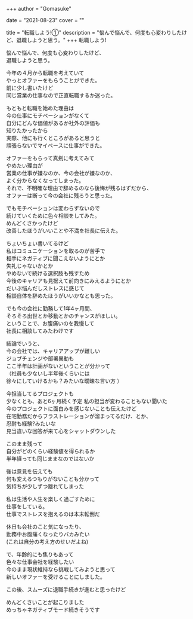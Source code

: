 +++
author = "Gomasuke"

date = "2021-08-23"
cover = ""

title = "転職しよう!①"
description = "悩んで悩んで、何度も心変わりしたけど、退職しようと思う。"
+++
転職しよう!   
   
悩んで悩んで、何度も心変わりしたけど、   
退職しようと思う。   
   
今年の４月から転職を考えていて   
やっとオファーをもらうことができた。   
前に少し書いたけど   
同じ営業の仕事なので正直転職するか迷った。   
   
もともと転職を始めた理由は   
今の仕事にモチベーションがなくて   
自分にどんな価値があるか社外の評価も   
知りたかったから   
実際、他にも行くところがあると思うと   
頑張らないでマイペースに仕事ができた。   
   
オファーをもらって真剣に考えてみて   
やめたい理由が   
営業の仕事が嫌なのか、今の会社が嫌なのか、   
よく分からなくなってしまった。   
それで、不明確な理由で辞めるのなら後悔が残るはずだから、   
オファーは断って今の会社に残ろうと思った。   
   
でもモチベーションは変わらずないので   
続けていくために色々相談をしてみた。   
めんどくさかったけど   
改善したほうがいいことや不満を社長に伝えた。   
   
 ちょいちょい書いてるけど   
私はコミュニケーションを取るのが苦手で   
相手にネガティブに聞こえないようにとか   
失礼じゃないかとか   
やめないで続ける選択肢も残すため   
今後のキャリアも見据えて前向きにみえるようにとか   
だいぶ悩んだしストレスに感じて   
相談自体を辞めたほうがいいかなとも思った。   
   
でも今の会社に勤務して1年4ヶ月間、   
そろそろ出世とか移動とかのチャンスがほしい。   
ということで、お腹痛いのを我慢して   
社長に相談してみたわけです   
   
結論でいうと、   
今の会社では、キャリアアップが難しい   
ジョブチェンジや部署異動も   
ここ半年は計画がないということが分かって   
（社員も少ないし半年後くらいには   
徐々にしていけるかも？みたいな曖昧な言い方 ）  
   
今担当してるプロジェクトも  
少なくとも、あと6ヶ月続く予定
私の担当が変わることもない聞いた  
今のプロジェクトに面白みを感じないことも伝えたけど  
在宅勤務だからフラストレーションが溜まってるだけ、とか、  
忍耐も経験?みたいな  
見当違いな回答が来て心をシャットダウンした  
  
このまま残って  
自分がどのくらい経験値を得られるか  
半年経っても同じままなのではないか  
  
後は意見を伝えても  
何も変えるつもりがないことも分かって  
気持ちが少しずつ離れてしまった  
  
私は生活や人生を楽しく過ごすために  
仕事をしている。  
仕事でストレスを抱えるのは本末転倒だ  
  
休日も会社のこと気になったり、  
勤務中お腹痛くなったりバカみたい  
(これは自分の考え方のせいだよね)  
  
で、年齢的にも焦りもあって  
色々な仕事会社を経験したい  
今のまま現状維持なら挑戦してみようと思って  
新しいオファーを受けることにしました。  
  
この後、スムーズに退職手続きが進むと思ったけど  
  
めんどくさいことが起こりました  
めっちゃネガティブモード続きそうです
  
  
  
